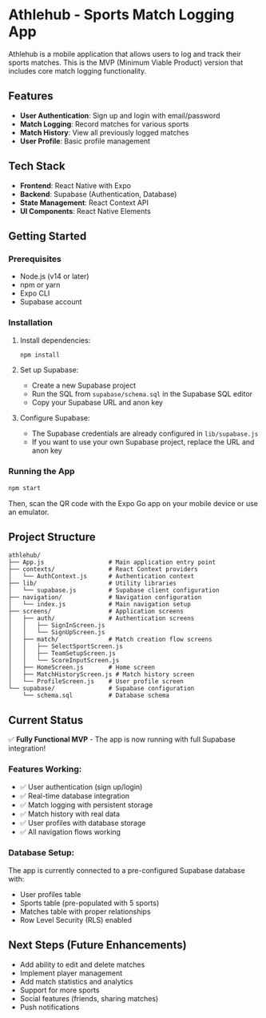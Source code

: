 # Athlehub - Sports Match Logging App

Athlehub is a mobile application that allows users to log and track their sports matches. This is the MVP (Minimum Viable Product) version that includes core match logging functionality.

## Features

- **User Authentication**: Sign up and login with email/password
- **Match Logging**: Record matches for various sports
- **Match History**: View all previously logged matches
- **User Profile**: Basic profile management

## Tech Stack

- **Frontend**: React Native with Expo
- **Backend**: Supabase (Authentication, Database)
- **State Management**: React Context API
- **UI Components**: React Native Elements

## Getting Started

### Prerequisites

- Node.js (v14 or later)
- npm or yarn
- Expo CLI
- Supabase account

### Installation

1. Install dependencies:

   ```bash
   npm install
   ```

2. Set up Supabase:
   - Create a new Supabase project
   - Run the SQL from `supabase/schema.sql` in the Supabase SQL editor
   - Copy your Supabase URL and anon key

3. Configure Supabase:
   - The Supabase credentials are already configured in `lib/supabase.js`
   - If you want to use your own Supabase project, replace the URL and anon key

### Running the App

```bash
npm start
```

Then, scan the QR code with the Expo Go app on your mobile device or use an emulator.

## Project Structure

```
athlehub/
├── App.js                  # Main application entry point
├── contexts/               # React Context providers
│   └── AuthContext.js      # Authentication context
├── lib/                    # Utility libraries
│   └── supabase.js         # Supabase client configuration
├── navigation/             # Navigation configuration
│   └── index.js            # Main navigation setup
├── screens/                # Application screens
│   ├── auth/               # Authentication screens
│   │   ├── SignInScreen.js
│   │   └── SignUpScreen.js
│   ├── match/              # Match creation flow screens
│   │   ├── SelectSportScreen.js
│   │   ├── TeamSetupScreen.js
│   │   └── ScoreInputScreen.js
│   ├── HomeScreen.js       # Home screen
│   ├── MatchHistoryScreen.js # Match history screen
│   └── ProfileScreen.js    # User profile screen
└── supabase/               # Supabase configuration
    └── schema.sql          # Database schema
```

## Current Status

✅ **Fully Functional MVP** - The app is now running with full Supabase integration!

### Features Working:
- ✅ User authentication (sign up/login)
- ✅ Real-time database integration
- ✅ Match logging with persistent storage
- ✅ Match history with real data
- ✅ User profiles with database storage
- ✅ All navigation flows working

### Database Setup:
The app is currently connected to a pre-configured Supabase database with:
- User profiles table
- Sports table (pre-populated with 5 sports)
- Matches table with proper relationships
- Row Level Security (RLS) enabled

## Next Steps (Future Enhancements)

- Add ability to edit and delete matches
- Implement player management
- Add match statistics and analytics
- Support for more sports
- Social features (friends, sharing matches)
- Push notifications
